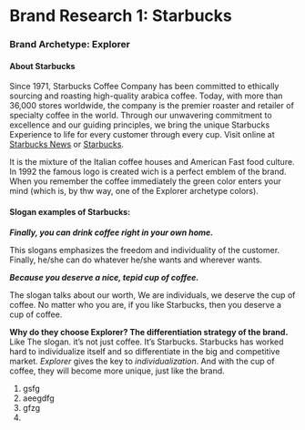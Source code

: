 # Brand Research 1: Starbucks

### Brand Archetype: Explorer 

#### About Starbucks

Since 1971, Starbucks Coffee Company has been committed to ethically sourcing and roasting high-quality arabica coffee. Today, with more than 36,000 stores worldwide, the company is the premier roaster and retailer of specialty coffee in the world. Through our unwavering commitment to excellence and our guiding principles, we bring the unique Starbucks Experience to life for every customer through every cup. Visit online at [Starbucks News](http://news.starbucks.com) or [Starbucks](www.starbucks.com).

It is the mixture of the Italian coffee houses and American Fast food culture. In 1992 the famous logo is created wich is a perfect emblem of the brand. When you remember the coffee immediately the green color enters your mind (which is, by thw way, one of the Explorer archetype colors).

#### Slogan examples of Starbucks:

**_Finally, you can drink coffee right in your own home._**

This slogans emphasizes the freedom and individuality of the customer. Finally, he/she can do whatever he/she wants and wherever wants.

**_Because you deserve a nice, tepid cup of coffee._**

The slogan talks about our worth, We are individuals, we deserve the cup of coffee. No matter who you are, if you like Starbucks, then you deserve a cup of coffee.

**Why do they choose Explorer? The differentiation strategy of the brand.**
Like The slogan. it’s not just coffee. It’s Starbucks. Starbucks has worked hard to individualize itself and so differentiate in the big and competitive market. _Explorer_ gives the key to _individualization_. And with the cup of coffee, they will become more unique, just like the brand.

1. gsfg
2. aeegdfg
3. gfzg
4. 